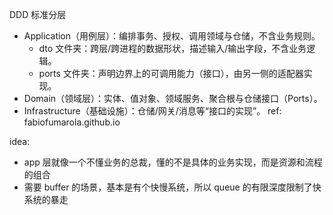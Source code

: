 DDD 标准分层

- Application（用例层）：编排事务、授权、调用领域与仓储，不含业务规则。
    - dto 文件夹：跨层/跨进程的数据形状，描述输入/输出字段，不含业务逻辑。
    - ports 文件夹：声明边界上的可调用能力（接口），由另一侧的适配器实现。
- Domain（领域层）：实体、值对象、领域服务、聚合根与仓储接口（Ports）。
- Infrastructure（基础设施）：仓储/网关/消息等“接口的实现”。
ref: fabiofumarola.github.io

idea:
- app 层就像一个不懂业务的总裁，懂的不是具体的业务实现，而是资源和流程的组合
- 需要 buffer 的场景，基本是有个快慢系统，所以 queue 的有限深度限制了快系统的暴走

